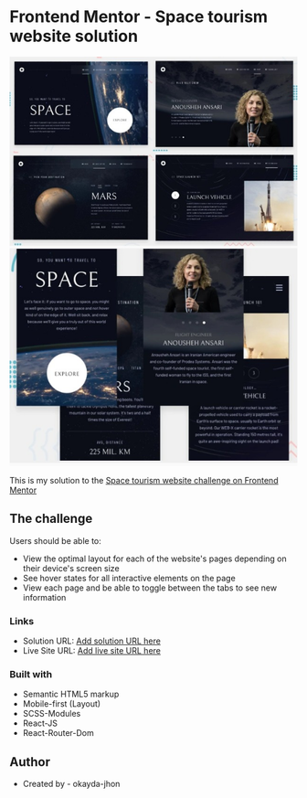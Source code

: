 # Frontend Mentor - Space tourism website solution

![](./screenshot.jpg)

This is my solution to the [Space tourism website challenge on Frontend Mentor](https://www.frontendmentor.io/challenges/space-tourism-multipage-website-gRWj1URZ3)

## The challenge

Users should be able to:

- View the optimal layout for each of the website's pages depending on their device's screen size
- See hover states for all interactive elements on the page
- View each page and be able to toggle between the tabs to see new information

### Links

- Solution URL: [Add solution URL here](https://www.frontendmentor.io/challenges/space-tourism-multipage-website-gRWj1URZ3)
- Live Site URL: [Add live site URL here]()

### Built with

- Semantic HTML5 markup
- Mobile-first (Layout)
- SCSS-Modules
- React-JS
- React-Router-Dom

## Author

- Created by - okayda-jhon
